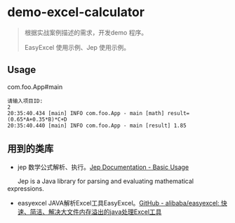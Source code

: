 # demo-excel-calculator

> 根据实战案例描述的需求，开发demo 程序。
> 
> EasyExcel 使用示例、Jep 使用示例。



## Usage

com.foo.App#main

```shell
请输入项目ID:
2
20:35:40.434 [main] INFO com.foo.App - main [math] result=(0.65*A+0.35*B)*C+D
20:35:40.440 [main] INFO com.foo.App - main [result] 1.85
```



## 用到的类库

- jep 数学公式解析、执行。[Jep Documentation - Basic Usage](http://singularsys.com/jep/doc/html/usage.html)

      Jep is a Java library for parsing and evaluating mathematical expressions.

- easyexcel JAVA解析Excel工具EasyExcel。[GitHub - alibaba/easyexcel: 快速、简洁、解决大文件内存溢出的java处理Excel工具](https://github.com/alibaba/easyexcel)
